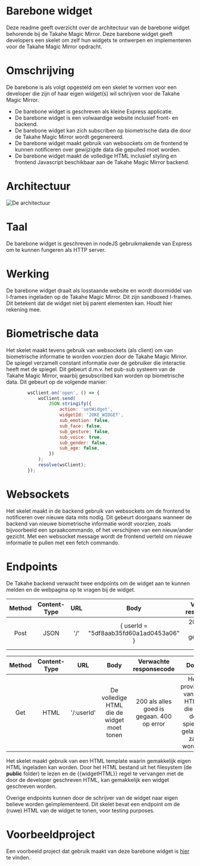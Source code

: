 # Barebone widget

Deze readme geeft overzicht over de architectuur van de barebone widget behorende bij de Takahe Magic Mirror. Deze barebone widget geeft
developers een skelet om zelf hun widgets te ontwerpen en implementeren voor de Takahe Magic Mirror opdracht.

# Omschrijving

De barebone is als volgt opgesteld om een skelet te vormen voor een developer die zijn of haar eigen widget(s) wil schrijven voor de Takahe Magic Mirror.

- De barebone widget is geschreven als kleine Express applicatie.
- De barebone widget is een volwaardige website inclusief front- en backend.
- De barebone widget kan zich subscriben op biometrische data die door de Takahe Magic Mirror wordt gegenereerd.
- De barebone widget maakt gebruik van websockets om de frontend te kunnen notificeren over gewijzigde data die gepulled moet worden.
- De barebone widget maakt de volledige HTML inclusief styling en frontend Javascript beschikbaar aan de Takahe Magic Mirror backend.

# Architectuur

![De architectuur](https://i.ibb.co/gzsq32m/Barebone-Widget-2.jpg)

# Taal

De barebone widget is geschreven in nodeJS gebruikmakende van Express om te kunnen fungeren als HTTP server.

# Werking

De barebone widget draait als losstaande website en wordt doormiddel van I-frames ingeladen op de Takahe Magic Mirror. Dit zijn
sandboxed I-frames. Dit betekent dat de widget niet bij parent elementen kan. Houdt hier rekening mee. 

# Biometrische data

Het skelet maakt tevens gebruik van websockets (als client) om van biometrische informatie te worden voorzien door de Takahe Magic Mirror. De spiegel verzamelt constant
informatie over de gebruiker die interactie heeft met de spiegel. Dit gebeurt d.m.v. het pub-sub systeem van de Takahe Magic Mirror, waarbij gesubscribed kan worden
op biometrische data. Dit gebeurt op de volgende manier:

```javascript
        wsClient.on('open', () => {
            wsClient.send(
                JSON.stringify({
                    action: 'setWidget',
                    widgetId: 'JOKE_WIDGET',
                    sub_emotion: false,
                    sub_face: false,
                    sub_gesture: false,
                    sub_voice: true,
                    sub_gender: false,
                    sub_age: false,
                })
            );
            resolve(wsClient);
        });
```

# Websockets

Het skelet maakt in de backend gebruik van websockets om de frontend te notificeren over nieuwe data mits nodig. Dit gebeurt doorgaans wanneer
de backend van nieuwe biometrische informatie wordt voorzien, zoals bijvoorbeeld een spraakcommando, of het verschijnen van een nieuw/ander gezicht. Met een websocket
message wordt de frontend verteld om nieuwe informatie te pullen met een fetch commando. 

# Endpoints

De Takahe backend verwacht twee endpoints om de widget aan te kunnen melden
en de webpagina op te vragen bij de widget. 

| Method | Content-Type | URL | Body | Verwachte responsecode | Doel |
|:-----------:|:-----------:|:-----------:|:-----------:|:-----------:|:-----------:|
| Post | JSON | '/' | { userId = "5df8aab35fd60a1ad0453a06" } | 201 als alles goed is gegaan. 400 op error. | Het aanmelden van de widget. |

| Method | Content-Type | URL | Body | Verwachte responsecode | Doel |
|:-----------:|:-----------:|:-----------:|:-----------:|:-----------:|:-----------:|
| Get | HTML | '/:userId' | De volledige HTML die de widget moet tonen | 200 als alles goed is gegaan. 400 op error | Het providen van de HTML die op de spiegel geladen zal worden |

Het skelet maakt gebruik van een HTML template waarin gemakkelijk eigen HTML ingeladen kan worden. Door het HTML bestand uit het filesystem (de **public** folder) te lezen
en de {{widgetHTML}} regel te vervangen met de door de developer geschreven HTML, kan gemakkelijk een widget geschreven worden.

Overige endpoints kunnen door de schrijver van de widget naar eigen believe worden geïmplementeerd. Dit skelet bevat een endpoint om de (ruwe) HTML van de widget te tonen, voor testing purposes.

# Voorbeeldproject

Een voorbeeld project dat gebruik maakt van deze barebone widget is [hier](https://github.com/nick-caris/moppenTrommel) te vinden.

